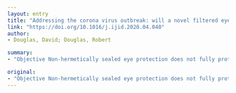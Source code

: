```yaml
---
layout: entry
title: "Addressing the corona virus outbreak: will a novel filtered eye mask help?"
link: "https://doi.org/10.1016/j.ijid.2020.04.040"
author:
- Douglas, David; Douglas, Robert

summary:
- "Objective Non-hermetically sealed eye protection does not fully protect the eyes from airborne particles. The purpose of this study was build and test a filtered eye mask. A hermetically-sealed standard eye mask (SEM) and a FEM were examined at 1minute, 5minutes and 60minute period. Results The SEM showed minimal fog at 1-minute, very foggy at 5-minutes."

original:
- "Objective Non-hermetically sealed eye protection does not fully protect the eyes from airborne particles. Hermetically sealed eye protection fully protects the eyes from particles, but tend to fog up rendering unusable. The purpose of this study was build and test a filtered eye mask (FEM) to protect the eyes from airborne particles while being usable without excessive fog build up. Methods The steps performed to build the FEM were described. A hermetically-sealed standard eye mask (SEM) and a FEM were examined at 1minute, 5minutes and 60minute period for performance metrics relating to fog. Results The SEM showed minimal fog at 1-minute, very foggy at 5-minutes and dripping with condensation at 60minutes. The FEM was clear at 1-minute, 5-minutes and showed minimal fog at 60minutes. Conclusion The FEM may play an important role in preventing novel coronavirus (COVID-19) exposure by protecting the eyes from airborne particles and preventing fog, rendering it usable. Further research is strongly recommended."
---
```


